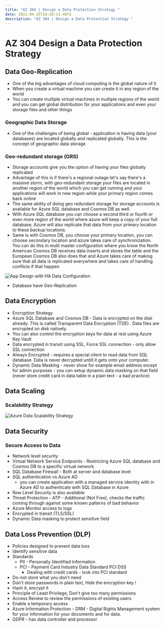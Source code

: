 ```yaml
---
title: "AZ 304 | Design a Data Protection Strategy "
date: 2021-04-25T18:28:11.407Z
description: "AZ 304 | Design a Data Protection Strategy "
---
```

# AZ 304 Design a Data Protection Strategy

## Data Geo-Replication

* One of the big advantages of cloud computing is the global nature of it 
* When you create a virtual machine you can create it in any region of the world 
* You can create multiple virtual machines in multiple regions of the world and you can get global distribution for your applications and even your storage files and other things

### Geographic Data Storage

* One of the challenges of being global - application is having data (your databases) are located globally and replicated globally. This is the concept of geographic data storage 

### Geo-redundant storage (GRS)

* Storage accounts give you the option of having your files globally replicated 
* Advantage of this is if there's a regional outage let's say there's a massive storm, with geo-redundant storage your files are located in another region of the world which you can get running and your applications will work in new region while your primary region comes back online
* The same ability of doing geo redundant storage for storage accounts is available for Azure SQL database and Cosmos DB as well.
* With Azure SQL database you can choose a second third or fourth or even more region of the world where azure will keep a copy of your full database, Azure will also replicate that data from your primary location to these backup locations.
* Same is with Cosmos DB, you choose your primary location, you can choose secondary location and azure takes care of synchronization. You can do this in multi master configuration where you know the North American Cosmos DB receives data inserts and stores the table and the European Cosmos DB also does that and Azure takes care of making sure that all data is replicated everywhere and takes care of handling conflicts if that happen

![App Design with HA Data Configuration](/img/azuredataha.png "App Design with HA")

* Database have Geo-Replication 

## Data Encryption

* Encryption Strategy 
* Azure SQL Database and Cosmos DB - Data is encrypted on the disk already. This is called Transparent Data Encryption (TDE) . Data files are encrypted on disk natively.
* You can also control the encryption keys for data at rest using Azure Key Vault 
* Data encrypted in transit using SSL, Force SSL connection - only allow SSL connection
* Always Encrypted - requires a special client to read data from SQL database. Data is never decrypted untill it gets onto your computer. 
* Dynamic Data Masking - never show for example email address except for admin purposes - you can setup dynamic data masking on that field (never store credit card in data table in a plain text - a bad practice) 

## Data Scaling

### Scalability Strategy

![Azure Data Scalability Strategy ](/img/azuredatascalabilitystrategy.png "Azure Data Scalability Strategy ")

## Data Security

### Secure Access to Data 
- Network level security 
- Virtual Network Service Endpoints - Restricting Azure SQL database and Cosmos DB to a specific virtual network 
- SQL Database Firewall - Both at server and database level 
- SQL authentication vs Azure AD
  - you can create application with a managed service identity with in Azure AD to authenticate with SQL Database in Azure
- Row Level Security is also available
- Threat Protection - ATP - Additional (Not Free), checks the traffic coming through against some known patterns of bad behavior 
- Azure Monitor access to logs 
- Encrypted in transit (TLS/SSL) 
- Dynamic Data masking to protect sensitive field

## Data Loss Prevention (DLP)

- Policies designed to prevent data loss 
- Identify sensitive data 
- Standards 
  - PII - Personally Identified Information 
  - PCI - Payment Card Industry Data Standard PCI DSS
    - Dealing with credit cards - look into PCI standard
- Do-not store what you don't need
- Don't store passwords in plain text, Hide the encryption key !
- Hash it, encrypt it
- Principle of Least Privilege, Don't give too many permissions 
- Access Review to review the permissions of existing users
- Enable a temporary access 
- Azure Information Protection - DRM - Digital Rights Management system for your information for your documents and for data.
- GDPR - has data controller and processor 
